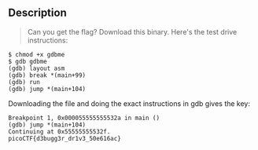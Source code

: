 ## Description

>Can you get the flag? Download this binary. Here's the test drive instructions:

    $ chmod +x gdbme
    $ gdb gdbme
    (gdb) layout asm
    (gdb) break *(main+99)
    (gdb) run
    (gdb) jump *(main+104)

Downloading the file and doing the exact instructions in gdb gives the key: 
```
Breakpoint 1, 0x000055555555532a in main ()
(gdb) jump *(main+104)
Continuing at 0x55555555532f.
picoCTF{d3bugg3r_dr1v3_50e616ac}

```
